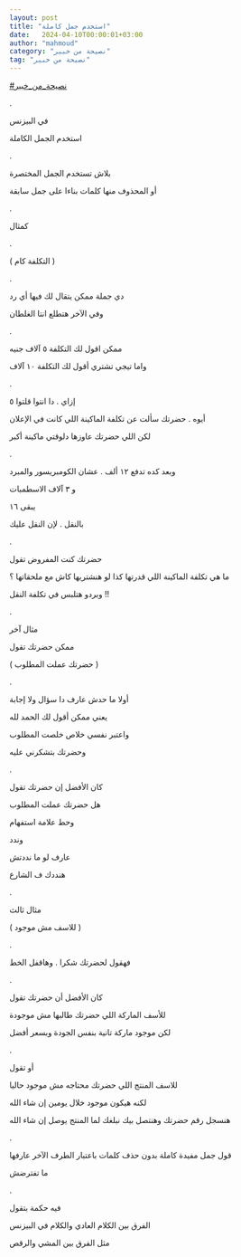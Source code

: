 ```yaml
---
layout: post
title: "استخدم جمل كاملة"
date:   2024-04-10T00:00:01+03:00
author: "mahmoud"
category: "نصيحة من خبير"
tag: "نصيحة من خبير"
---
```



[<u>\#نصيحة\_من\_خبير</u>](https://www.facebook.com/hashtag/%D9%86%D8%B5%D9%8A%D8%AD%D8%A9_%D9%85%D9%86_%D8%AE%D8%A8%D9%8A%D8%B1?__eep__=6&__cft__%5b0%5d=AZXbCNwf-QjiyCrAGHrzm6mCxtx2N6EEkCW6edg65scvUXiFu-8ei4v87GO9A4s8-icazOdq3hGxXH1xckVMMWulbVTSTb0fKXi1ZpHZ10EnIBf4lGUYrtWGL3deX38OC_uPgu3W06brZzjbDWYGBAfUmtONEGl2KjwRkcm4Aq5hRfiCdcb6cEsHan-GnbMYkGg&__tn__=*NK-R)

.

في البيزنس

استخدم الجمل الكاملة

.

بلاش تستخدم الجمل المختصرة

أو المحذوف منها كلمات بناءا على جمل سابقة

.

كمثال

.

( التكلفة كام )

.

دي جملة ممكن يتقال لك فيها أي رد

وفي الآخر هتطلع انتا الغلطان

.

ممكن اقول لك التكلفة ٥ آلاف جنيه

واما تيجي تشتري أقول لك التكلفة ١٠ آلاف

.

إزاي . دا انتوا قلتوا ٥

أيوه . حضرتك سألت عن تكلفة الماكينة اللي كانت في
الإعلان

لكن اللي حضرتك عاوزها دلوقتي ماكينة أكبر

.

وبعد كده تدفع ١٢ ألف . عشان الكومبريسور والمبرد

و ٣ آلاف الاسطمبات

يبقى ١٦

بالنقل . لإن النقل عليك

.

حضرتك كنت المفروض تقول

ما هي تكلفة الماكينة اللي قدرتها كذا لو هنشتريها كاش مع
ملحقاتها ؟

وبردو هتلبس في تكلفة النقل !!

.

مثال آخر

ممكن حضرتك تقول

( حضرتك عملت المطلوب )

.

أولا ما حدش عارف دا سؤال ولا إجابة

يعني ممكن أقول لك الحمد لله

واعتبر نفسي خلاص خلصت المطلوب

وحضرتك بتشكرني عليه

.

كان الأفضل إن حضرتك تقول

هل حضرتك عملت المطلوب

وحط علامة استفهام

وندد

عارف لو ما نددتش

هنددك ف الشارع

.

مثال ثالث

( للاسف مش موجود )

.

فهقول لحضرتك شكرا . وهاقفل الخط

.

كان الأفضل أن حضرتك تقول

للأسف الماركة اللي حضرتك طالبها مش موجودة

لكن موجود ماركة تانية بنفس الجودة وبسعر أفضل

.

أو تقول

للاسف المنتج اللي حضرتك محتاجه مش موجود حاليا

لكنه هيكون موجود خلال يومين إن شاء الله

هنسجل رقم حضرتك وهنتصل بيك نبلغك لما المنتج يوصل إن شاء
الله

.

قول جمل مفيدة كاملة بدون حذف كلمات باعتبار الطرف الآخر
عارفها

ما تفترضش

.

فيه حكمة بتقول

الفرق بين الكلام العادي والكلام في البيزنس

مثل الفرق بين المشي والرقص

